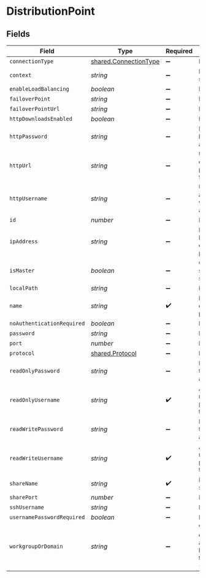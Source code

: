 # DistributionPoint


## Fields

| Field                                                                        | Type                                                                         | Required                                                                     | Description                                                                  | Example                                                                      |
| ---------------------------------------------------------------------------- | ---------------------------------------------------------------------------- | ---------------------------------------------------------------------------- | ---------------------------------------------------------------------------- | ---------------------------------------------------------------------------- |
| `connectionType`                                                             | [shared.ConnectionType](../../../sdk/models/shared/connectiontype.md)        | :heavy_minus_sign:                                                           | N/A                                                                          |                                                                              |
| `context`                                                                    | *string*                                                                     | :heavy_minus_sign:                                                           | Path to the share                                                            | CasperShare                                                                  |
| `enableLoadBalancing`                                                        | *boolean*                                                                    | :heavy_minus_sign:                                                           | N/A                                                                          |                                                                              |
| `failoverPoint`                                                              | *string*                                                                     | :heavy_minus_sign:                                                           | N/A                                                                          |                                                                              |
| `failoverPointUrl`                                                           | *string*                                                                     | :heavy_minus_sign:                                                           | N/A                                                                          |                                                                              |
| `httpDownloadsEnabled`                                                       | *boolean*                                                                    | :heavy_minus_sign:                                                           | N/A                                                                          | true                                                                         |
| `httpPassword`                                                               | *string*                                                                     | :heavy_minus_sign:                                                           | Password for basic authentication                                            |                                                                              |
| `httpUrl`                                                                    | *string*                                                                     | :heavy_minus_sign:                                                           | URL to download packages from                                                | http://ny.company.com/CasperShare                                            |
| `httpUsername`                                                               | *string*                                                                     | :heavy_minus_sign:                                                           | Username to authenticate with for basic authentication                       | casperinstall                                                                |
| `id`                                                                         | *number*                                                                     | :heavy_minus_sign:                                                           | N/A                                                                          | 1                                                                            |
| `ipAddress`                                                                  | *string*                                                                     | :heavy_minus_sign:                                                           | IP address or hostname of distribution point                                 | ny.company.com                                                               |
| `isMaster`                                                                   | *boolean*                                                                    | :heavy_minus_sign:                                                           | Only one share can be set as master                                          |                                                                              |
| `localPath`                                                                  | *string*                                                                     | :heavy_minus_sign:                                                           | N/A                                                                          |                                                                              |
| `name`                                                                       | *string*                                                                     | :heavy_check_mark:                                                           | Name of the distribution point                                               | New York Share                                                               |
| `noAuthenticationRequired`                                                   | *boolean*                                                                    | :heavy_minus_sign:                                                           | N/A                                                                          |                                                                              |
| `password`                                                                   | *string*                                                                     | :heavy_minus_sign:                                                           | N/A                                                                          | password                                                                     |
| `port`                                                                       | *number*                                                                     | :heavy_minus_sign:                                                           | N/A                                                                          | 80                                                                           |
| `protocol`                                                                   | [shared.Protocol](../../../sdk/models/shared/protocol.md)                    | :heavy_minus_sign:                                                           | N/A                                                                          |                                                                              |
| `readOnlyPassword`                                                           | *string*                                                                     | :heavy_minus_sign:                                                           | Password for the read only account                                           | password                                                                     |
| `readOnlyUsername`                                                           | *string*                                                                     | :heavy_check_mark:                                                           | Account with read only privileges to the share                               | casperinstall                                                                |
| `readWritePassword`                                                          | *string*                                                                     | :heavy_minus_sign:                                                           | Password for the read/write account                                          | password                                                                     |
| `readWriteUsername`                                                          | *string*                                                                     | :heavy_check_mark:                                                           | Account with read/write privileges to the share                              | casperwrite                                                                  |
| `shareName`                                                                  | *string*                                                                     | :heavy_check_mark:                                                           | Name of the share                                                            | Caspershare                                                                  |
| `sharePort`                                                                  | *number*                                                                     | :heavy_minus_sign:                                                           | N/A                                                                          | 139                                                                          |
| `sshUsername`                                                                | *string*                                                                     | :heavy_minus_sign:                                                           | N/A                                                                          | username                                                                     |
| `usernamePasswordRequired`                                                   | *boolean*                                                                    | :heavy_minus_sign:                                                           | N/A                                                                          |                                                                              |
| `workgroupOrDomain`                                                          | *string*                                                                     | :heavy_minus_sign:                                                           | Workgroup or domain of the accounts that have access to the share (SMB only) | COMPANY                                                                      |